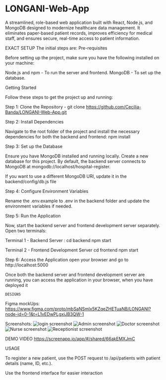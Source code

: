 # LONGANI-Web-App
A streamlined, role-based web application built with React, Node.js, and MongoDB designed to modernize healthcare data management. It eliminates paper-based patient records, improves efficiency for medical staff, and ensures secure, real-time access to patient information.


EXACT SETUP
 The initial steps are: 
Pre-requisites

Before setting up the project, make sure you have the following installed on your machine:

Node.js and npm - To run the server and frontend. MongoDB - To set up the database.

Getting Started

Follow these steps to get the project up and running:

Step 1: Clone the Repository - git clone https://github.com/Cecilia-Banda/LONGANI-Web-App.git

Step 2: Install Dependencies

Navigate to the root folder of the project and install the necessary dependencies for both the backend and frontend: npm install

Step 3: Set up the Database

Ensure you have MongoDB installed and running locally. Create a new database for this project. By default, the backend server connects to MongoDB at mongodb://localhost/hospital-register.

If you want to use a different MongoDB URI, update it in the backend/config/db.js file

Step 4: Configure Environment Variables

Rename the .env.example to .env in the backend folder and update the environment variables if needed.

Step 5: Run the Application

Now, start the backend server and frontend development server separately. Open two terminals:

Terminal 1 - Backend Server : cd backend npm start

Terminal 2 - Frontend Development Server cd frontend npm start

Step 6: Access the Application open your browser and go to http://localhost:5000

Once both the backend server and frontend development server are running, you can access the application in your browser, when you have deployed it 


    DESIGNS

Figma mockUps: https://www.figma.com/proto/mbSaNSmIx5KZqeZHETuaNB/LONGANI?node-id=0-1&t=L1vEDwPLgxiJB3QW-1

Screenshots: 
![login screenshot](./Design/login.png)
![Admin screenshot](./Design/Admin-Dashboard.png)
![Doctor screenshot](./Design/Doctor-Dashboard.png)
![Nurse screenshot](./Design/Nurse-Dashboard.png)
![Receptionist screenshot](./Design/Receptionist-dashboard.png)



DEMO VIDEO 
https://screenapp.io/app/#/shared/66akEMXJmC

USAGE

To register a new patient, use the POST request to /api/patients with patient details (name, ID, etc.).

Use the frontend interface for easier interaction
